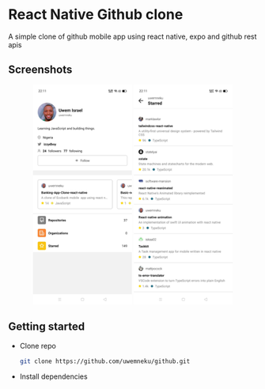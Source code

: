 # React Native Github clone
A simple clone of github mobile app using react native, expo and github rest apis

## Screenshots
<div align="center" >
    <img src='screenshots/a.jpg' width='200' />
    <img src='screenshots/b.jpg' width='200' />
</div>

## Getting started
- Clone repo
  ```sh
  git clone https://github.com/uwemneku/github.git
  ```
- Install dependencies
